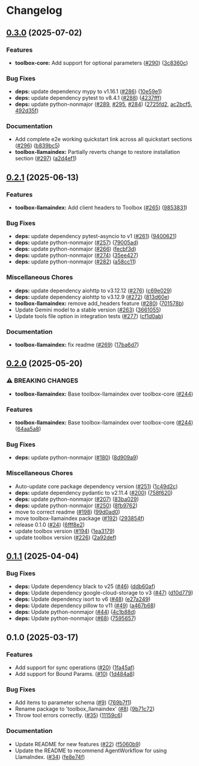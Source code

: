 # Changelog

## [0.3.0](https://github.com/googleapis/mcp-toolbox-sdk-python/compare/toolbox-llamaindex-v0.2.1...toolbox-llamaindex-v0.3.0) (2025-07-02)


### Features

* **toolbox-core:** Add support for optional parameters ([#290](https://github.com/googleapis/mcp-toolbox-sdk-python/issues/290)) ([3c8360c](https://github.com/googleapis/mcp-toolbox-sdk-python/commit/3c8360cc09a5a75412075ff3f156f854614f7a86))


### Bug Fixes

* **deps:** update dependency mypy to v1.16.1 ([#286](https://github.com/googleapis/mcp-toolbox-sdk-python/issues/286)) ([10e59e1](https://github.com/googleapis/mcp-toolbox-sdk-python/commit/10e59e1b12e5a0dc58f9724a55aca8ed057c0ea2))
* **deps:** update dependency pytest to v8.4.1 ([#288](https://github.com/googleapis/mcp-toolbox-sdk-python/issues/288)) ([4237fff](https://github.com/googleapis/mcp-toolbox-sdk-python/commit/4237fffddf18a274fda6a23f16354a0199da9506))
* **deps:** update python-nonmajor ([#289](https://github.com/googleapis/mcp-toolbox-sdk-python/issues/289), [#295](https://github.com/googleapis/mcp-toolbox-sdk-python/issues/295), [#284](https://github.com/googleapis/mcp-toolbox-sdk-python/issues/284)) ([2725fd2](https://github.com/googleapis/mcp-toolbox-sdk-python/commit/2725fd2bc82150e1f6b4bc3df16dec9e29e4f83a), [ac2bcf5](https://github.com/googleapis/mcp-toolbox-sdk-python/commit/ac2bcf535cddd5fa116495d38a0f1af7bd81b297), [492d35f](https://github.com/googleapis/mcp-toolbox-sdk-python/commit/492d35f61360494e60944f8f5939cc23dabca80f))


### Documentation

* Add complete e2e working quickstart link across all quickstart sections ([#296](https://github.com/googleapis/mcp-toolbox-sdk-python/issues/296)) ([b839bc5](https://github.com/googleapis/mcp-toolbox-sdk-python/commit/b839bc5acd10142888739c2abaff215a32eb3e62))
* **toolbox-llamaindex:** Partially reverts change to restore installation section ([#297](https://github.com/googleapis/mcp-toolbox-sdk-python/issues/297)) ([a2d4ef1](https://github.com/googleapis/mcp-toolbox-sdk-python/commit/a2d4ef1b02e0c0be7f69059fd9c8decce6b0a92b))

## [0.2.1](https://github.com/googleapis/mcp-toolbox-sdk-python/compare/toolbox-llamaindex-v0.2.0...toolbox-llamaindex-v0.2.1) (2025-06-13)


### Features

* **toolbox-llamaindex:** Add client headers to Toolbox ([#265](https://github.com/googleapis/mcp-toolbox-sdk-python/issues/265)) ([9853831](https://github.com/googleapis/mcp-toolbox-sdk-python/commit/985383182c6ff319445b04a771edb3de995f9c8b))


### Bug Fixes

* **deps:** update dependency pytest-asyncio to v1 ([#261](https://github.com/googleapis/mcp-toolbox-sdk-python/issues/261)) ([9400621](https://github.com/googleapis/mcp-toolbox-sdk-python/commit/94006211658fa5852e2a7e17497ec30e157cdc3e))
* **deps:** update python-nonmajor ([#257](https://github.com/googleapis/mcp-toolbox-sdk-python/issues/257)) ([79005ad](https://github.com/googleapis/mcp-toolbox-sdk-python/commit/79005ada9960dc593eb116289a93175032a9ee1a))
* **deps:** update python-nonmajor ([#266](https://github.com/googleapis/mcp-toolbox-sdk-python/issues/266)) ([fecbf3d](https://github.com/googleapis/mcp-toolbox-sdk-python/commit/fecbf3d58647aec670b2cf7bad929d4605ad2cc8))
* **deps:** update python-nonmajor ([#274](https://github.com/googleapis/mcp-toolbox-sdk-python/issues/274)) ([35ee427](https://github.com/googleapis/mcp-toolbox-sdk-python/commit/35ee427443311a896f98b9e8f57187f6d502e3d7))
* **deps:** update python-nonmajor ([#282](https://github.com/googleapis/mcp-toolbox-sdk-python/issues/282)) ([a58cc11](https://github.com/googleapis/mcp-toolbox-sdk-python/commit/a58cc113d59b2e5f08460225a4d894dda0ca3e0c))


### Miscellaneous Chores

* **deps:** update dependency aiohttp to v3.12.12 ([#276](https://github.com/googleapis/mcp-toolbox-sdk-python/issues/276)) ([c69e029](https://github.com/googleapis/mcp-toolbox-sdk-python/commit/c69e0296b8f3ef792c1d56be0bd66194d0bf5710))
* **deps:** update dependency aiohttp to v3.12.9 ([#272](https://github.com/googleapis/mcp-toolbox-sdk-python/issues/272)) ([813d60e](https://github.com/googleapis/mcp-toolbox-sdk-python/commit/813d60e40f036faa2bf7d1c72457ceb39c1c37d1))
* **toolbox-llamaindex:** remove add_headers feature  ([#280](https://github.com/googleapis/mcp-toolbox-sdk-python/issues/280)) ([701578b](https://github.com/googleapis/mcp-toolbox-sdk-python/commit/701578b98b7a1be54e0ca366717a84c9f8a4a184))
* Update Gemini model to a stable version ([#263](https://github.com/googleapis/mcp-toolbox-sdk-python/issues/263)) ([3661055](https://github.com/googleapis/mcp-toolbox-sdk-python/commit/36610558b205b72de7e40c469cdaabb5a715c4a3))
* Update tools file option in integration tests ([#277](https://github.com/googleapis/mcp-toolbox-sdk-python/issues/277)) ([cf1d0ab](https://github.com/googleapis/mcp-toolbox-sdk-python/commit/cf1d0ab145b067a8cc817eeacd7aa05ba3a6990f))


### Documentation

* **toolbox-llamaindex:** fix readme ([#269](https://github.com/googleapis/mcp-toolbox-sdk-python/issues/269)) ([17ba6d7](https://github.com/googleapis/mcp-toolbox-sdk-python/commit/17ba6d7c2b47d4d2637a3d8f3d5d6e8cecd48a1a))

## [0.2.0](https://github.com/googleapis/mcp-toolbox-sdk-python/compare/toolbox-llamaindex-v0.1.1...toolbox-llamaindex-v0.2.0) (2025-05-20)


### ⚠ BREAKING CHANGES

* **toolbox-llamaindex:** Base toolbox-llamaindex over toolbox-core ([#244](https://github.com/googleapis/mcp-toolbox-sdk-python/issues/244))

### Features

* **toolbox-llamaindex:** Base toolbox-llamaindex over toolbox-core ([#244](https://github.com/googleapis/mcp-toolbox-sdk-python/issues/244)) ([64aa5a8](https://github.com/googleapis/mcp-toolbox-sdk-python/commit/64aa5a89d299ff1e0be4899d90b22df8cbcecb23))


### Bug Fixes

* **deps:** update python-nonmajor ([#180](https://github.com/googleapis/mcp-toolbox-sdk-python/issues/180)) ([8d909a9](https://github.com/googleapis/mcp-toolbox-sdk-python/commit/8d909a9e19abed4a02e30a4dfc48e06afdbb01ea))


### Miscellaneous Chores

* Auto-update core package dependency version ([#251](https://github.com/googleapis/mcp-toolbox-sdk-python/issues/251)) ([1c49d2c](https://github.com/googleapis/mcp-toolbox-sdk-python/commit/1c49d2c6e717adc8ec5f08c0d0464e343f9ce4f2))
* **deps:** update dependency pydantic to v2.11.4 ([#200](https://github.com/googleapis/mcp-toolbox-sdk-python/issues/200)) ([758f620](https://github.com/googleapis/mcp-toolbox-sdk-python/commit/758f620e25427396b52d257722d7f71312421ad1))
* **deps:** update python-nonmajor ([#207](https://github.com/googleapis/mcp-toolbox-sdk-python/issues/207)) ([83ba029](https://github.com/googleapis/mcp-toolbox-sdk-python/commit/83ba029280089d1c0d4974e5910830048586fa49))
* **deps:** update python-nonmajor ([#250](https://github.com/googleapis/mcp-toolbox-sdk-python/issues/250)) ([8fb9762](https://github.com/googleapis/mcp-toolbox-sdk-python/commit/8fb976258dda5549218f9f4e75257983866790f0))
* move to correct readme ([#198](https://github.com/googleapis/mcp-toolbox-sdk-python/issues/198)) ([99d0ad0](https://github.com/googleapis/mcp-toolbox-sdk-python/commit/99d0ad043071b89a937ee90bffb3f24ecc03a2e7))
* move toolbox-llamaindex package ([#192](https://github.com/googleapis/mcp-toolbox-sdk-python/issues/192)) ([293854f](https://github.com/googleapis/mcp-toolbox-sdk-python/commit/293854ff514c015968d205ab731dcd040a143df6))
* release 0.1.0 ([#24](https://github.com/googleapis/mcp-toolbox-sdk-python/issues/24)) ([6fff8e2](https://github.com/googleapis/mcp-toolbox-sdk-python/commit/6fff8e2ea18bd6df9f30d7790b6076cf0b32cc75))
* update toolbox version ([#194](https://github.com/googleapis/mcp-toolbox-sdk-python/issues/194)) ([1ea3179](https://github.com/googleapis/mcp-toolbox-sdk-python/commit/1ea31794bb90eed27a121fdc902ea4a09feb2ca6))
* update toolbox version ([#226](https://github.com/googleapis/mcp-toolbox-sdk-python/issues/226)) ([2a92def](https://github.com/googleapis/mcp-toolbox-sdk-python/commit/2a92def08825417b32faa523a3355eba34351955))

## [0.1.1](https://github.com/googleapis/genai-toolbox-llamaindex-python/compare/v0.1.0...v0.1.1) (2025-04-04)


### Bug Fixes

* **deps:** Update dependency black to v25 ([#46](https://github.com/googleapis/genai-toolbox-llamaindex-python/issues/46)) ([ddb60af](https://github.com/googleapis/genai-toolbox-llamaindex-python/commit/ddb60afaa78c4e57b01e87a649963df449f3ac6a))
* **deps:** Update dependency google-cloud-storage to v3 ([#47](https://github.com/googleapis/genai-toolbox-llamaindex-python/issues/47)) ([d10d779](https://github.com/googleapis/genai-toolbox-llamaindex-python/commit/d10d779ea22c02f04b26825e686ad519b4eec56f))
* **deps:** Update dependency isort to v6 ([#48](https://github.com/googleapis/genai-toolbox-llamaindex-python/issues/48)) ([e27a249](https://github.com/googleapis/genai-toolbox-llamaindex-python/commit/e27a249afb52bd0a0aff8a0ddb5b6cc8e1c535ec))
* **deps:** Update dependency pillow to v11 ([#49](https://github.com/googleapis/genai-toolbox-llamaindex-python/issues/49)) ([a467b68](https://github.com/googleapis/genai-toolbox-llamaindex-python/commit/a467b680201e796d80d0699fe7b1de711a99be74))
* **deps:** Update python-nonmajor ([#44](https://github.com/googleapis/genai-toolbox-llamaindex-python/issues/44)) ([4c1b88d](https://github.com/googleapis/genai-toolbox-llamaindex-python/commit/4c1b88d23d1c0a0b78f6b29200fa32044152c550))
* **deps:** Update python-nonmajor ([#68](https://github.com/googleapis/genai-toolbox-llamaindex-python/issues/68)) ([7595657](https://github.com/googleapis/genai-toolbox-llamaindex-python/commit/7595657b2dd5cf7974d751649120a08ba3f7853d))

## 0.1.0 (2025-03-17)


### Features

* Add support for sync operations ([#20](https://github.com/googleapis/genai-toolbox-llamaindex-python/issues/20)) ([1fa45af](https://github.com/googleapis/genai-toolbox-llamaindex-python/commit/1fa45afed49db863bf17641fb5984bf8ceb5a4c6))
* Add support for Bound Params. ([#10](https://github.com/googleapis/genai-toolbox-llamaindex-python/issues/10)) ([1d484a8](https://github.com/googleapis/genai-toolbox-llamaindex-python/commit/1d484a8daee5567d5a32d20ea492dbc125daf332))

### Bug Fixes

* Add items to parameter schema ([#9](https://github.com/googleapis/genai-toolbox-llamaindex-python/issues/9)) ([769b7f1](https://github.com/googleapis/genai-toolbox-llamaindex-python/commit/769b7f1c86dd83c9cd5e19c8bd28890da6f6a6ae))
* Rename package to 'toolbox_llamaindex'  ([#8](https://github.com/googleapis/genai-toolbox-llamaindex-python/issues/8)) ([9b71c72](https://github.com/googleapis/genai-toolbox-llamaindex-python/commit/9b71c728a7887d783a027fc54367584e0ddd4489))
* Throw tool errors correctly. ([#35](https://github.com/googleapis/genai-toolbox-llamaindex-python/issues/35)) ([11159c6](https://github.com/googleapis/genai-toolbox-llamaindex-python/commit/11159c6ac9813d8da21888c70a8550518f64f3ce))

### Documentation

* Update README for new features ([#22](https://github.com/googleapis/genai-toolbox-llamaindex-python/issues/22)) ([f5060b9](https://github.com/googleapis/genai-toolbox-llamaindex-python/commit/f5060b9057329809073553c88ebd2e677db7b902))
* Update the README to recommend AgentWorkflow for using LlamaIndex. ([#34](https://github.com/googleapis/genai-toolbox-llamaindex-python/issues/34)) ([fe8e74f](https://github.com/googleapis/genai-toolbox-llamaindex-python/commit/fe8e74fb2c76af6598e6054914b03731c85a2741))
